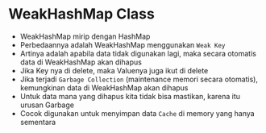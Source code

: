 # WeakHashMap Class

- WeakHashMap mirip dengan HashMap
- Perbedaannya adalah WeakHashMap menggunakan `Weak Key`
- Artinya adalah apabila data tidak digunakan lagi, maka secara otomatis data di WeakHashMap akan dihapus 
- Jika Key nya di delete, maka Valuenya juga ikut di delete 
- Jika terjadi `Garbage Collection` (maintenance memori secara otomatis), kemungkinan data di WeakHashMap akan dihapus 
- Untuk data mana yang dihapus kita tidak bisa mastikan, karena itu urusan Garbage 
- Cocok digunakan untuk menyimpan data `Cache` di memory yang hanya sementara